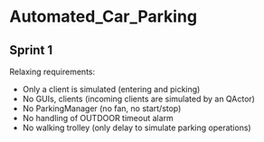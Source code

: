# Automated_Car_Parking
## Sprint 1
Relaxing requirements:
<ul>
  <li> Only a client is simulated (entering and picking)
  <li> No GUIs, clients (incoming clients are simulated by an QActor)
  <li> No ParkingManager (no fan, no start/stop)
  <li> No handling of OUTDOOR timeout alarm
  <li> No walking trolley (only delay to simulate parking operations)
</ul>
